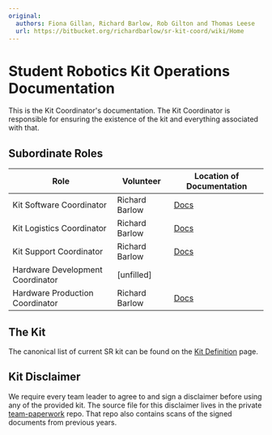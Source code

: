 ```yaml
---
original:
  authors: Fiona Gillan, Richard Barlow, Rob Gilton and Thomas Leese
  url: https://bitbucket.org/richardbarlow/sr-kit-coord/wiki/Home
---
```

# Student Robotics Kit Operations Documentation

This is the Kit Coordinator's documentation. The Kit Coordinator is responsible for ensuring the existence of the kit and everything associated with that.

## Subordinate Roles

Role  |   Volunteer   |   Location of Documentation
------|---------------|----------------------------
Kit Software Coordinator | Richard Barlow | [Docs](https://bitbucket.org/richardbarlow/sr-kit-sw-coord/wiki/Home)
Kit Logistics Coordinator | Richard Barlow | [Docs](https://www.gitbook.com/read/book/srobo-legacy/student-robotics-kit-logistics)
Kit Support Coordinator | Richard Barlow | [Docs](https://bitbucket.org/richardbarlow/sr-kit-support-coord/wiki/Home)
Hardware Development Coordinator | [unfilled] |
Hardware Production Coordinator | Richard Barlow | [Docs](https://bitbucket.org/richardbarlow/sr-hw-prod-coord/wiki/Home)

## The Kit

The canonical list of current SR kit can be found on the [Kit Definition](/kit-coord/Kit_Definition) page.

## Kit Disclaimer

We require every team leader to agree to and sign a disclaimer before using any of the provided kit. The source file for this disclaimer lives in the private [team-paperwork](https://bitbucket.org/srobo/team-paperwork) repo. That repo also contains scans of the signed documents from previous years.
